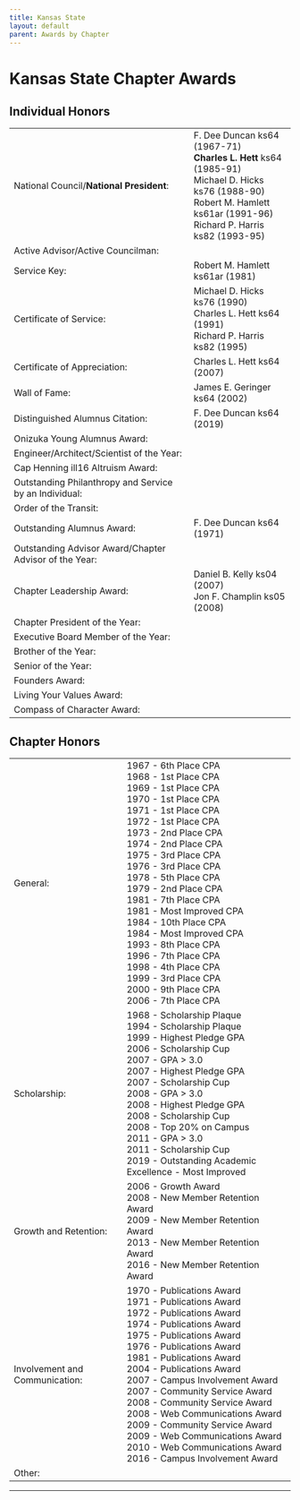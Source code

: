 ```yaml
---
title: Kansas State
layout: default
parent: Awards by Chapter
---
```


<link rel="stylesheet" href="{{ '/assets/css/by_chapter.css' | relative_url }}">

# Kansas State Chapter Awards

## Individual Honors

<table>
<tbody>
<tr>
<td>National Council/<b>National President</b>:</td>
<td>F. Dee Duncan ks64 (1967-71)
<br><b>Charles L. Hett</b> ks64 (1985-91)
<br>Michael D. Hicks ks76 (1988-90)
<br>Robert M. Hamlett ks61ar (1991-96)
<br>Richard P. Harris ks82 (1993-95)
</td></tr>

<tr>
<td>Active Advisor/Active Councilman:</td>
<td>
</td></tr>

<tr>
<td>Service Key:</td>
<td>Robert M. Hamlett ks61ar (1981)
</td></tr>

<tr>
<td>Certificate of Service:</td>
<td>Michael D. Hicks ks76 (1990)
<br>Charles L. Hett ks64 (1991)
<br>Richard P. Harris ks82 (1995)
</td></tr>

<tr>
<td>Certificate of Appreciation:</td>
<td>Charles L. Hett ks64 (2007)
</td></tr>

<tr><td>Wall of Fame:</td>
<td>James E. Geringer ks64 (2002)
</td></tr>

<tr>
<td>Distinguished Alumnus Citation:</td>
<td>F. Dee Duncan ks64 (2019)
</td></tr>

<tr>
<td>Onizuka Young Alumnus Award:</td>
<td>
</td></tr>

<tr>
<td>Engineer/Architect/Scientist of the Year:</td>
<td>
</td></tr>

<tr>
<td>Cap Henning ill16 Altruism Award:</td>
<td>
</td></tr>

<tr>
<td>Outstanding Philanthropy and Service by an Individual:</td>
<td>
</td></tr>

<tr>
<td>Order of the Transit:</td>
<td>
</td></tr>

<tr>
<td>Outstanding Alumnus Award:</td>
<td>F. Dee Duncan ks64 (1971)
</td></tr>

<tr>
<td>Outstanding Advisor Award/Chapter Advisor of the Year:</td>
<td>
</td></tr>

<tr>
<td>Chapter Leadership Award:</td>
<td>Daniel B. Kelly ks04 (2007)
<br>Jon F. Champlin ks05 (2008)
</td></tr>

<tr>
<td>Chapter President of the Year:</td>
<td>
</td></tr>

<tr>
<td>Executive Board Member of the Year:</td>
<td>
</td></tr>

<tr>
<td>Brother of the Year:</td>
<td>
</td></tr>

<tr>
<td>Senior of the Year:</td>
<td>
</td></tr>

<tr>
<td>Founders Award:</td>
<td>
</td></tr>

<tr>
<td>Living Your Values Award:</td>
<td>
</td></tr>

<tr>
<td>Compass of Character Award:</td>
<td>
</td></tr>

</tbody>
</table>

## Chapter Honors

<table>
<tbody>
<tr>
<td>General:</td>
<td>1967 - 6th Place CPA
<br>1968 - 1st Place CPA
<br>1969 - 1st Place CPA
<br>1970 - 1st Place CPA
<br>1971 - 1st Place CPA
<br>1972 - 1st Place CPA
<br>1973 - 2nd Place CPA
<br>1974 - 2nd Place CPA
<br>1975 - 3rd Place CPA
<br>1976 - 3rd Place CPA
<br>1978 - 5th Place CPA
<br>1979 - 2nd Place CPA
<br>1981 - 7th Place CPA
<br>1981 - Most Improved CPA
<br>1984 - 10th Place CPA
<br>1984 - Most Improved CPA
<br>1993 - 8th Place CPA
<br>1996 - 7th Place CPA
<br>1998 - 4th Place CPA
<br>1999 - 3rd Place CPA
<br>2000 - 9th Place CPA
<br>2006 - 7th Place CPA
</td></tr>

<tr>
<td>Scholarship:</td>
<td>1968 - Scholarship Plaque
<br>1994 - Scholarship Plaque
<br>1999 - Highest Pledge GPA
<br>2006 - Scholarship Cup
<br>2007 - GPA > 3.0
<br>2007 - Highest Pledge GPA
<br>2007 - Scholarship Cup
<br>2008 - GPA > 3.0
<br>2008 - Highest Pledge GPA
<br>2008 - Scholarship Cup
<br>2008 - Top 20% on Campus
<br>2011 - GPA > 3.0
<br>2011 - Scholarship Cup
<br>2019 - Outstanding Academic Excellence - Most Improved
</td></tr>

<tr>
<td>Growth and Retention:</td>
<td>2006 - Growth Award
<br>2008 - New Member Retention Award
<br>2009 - New Member Retention Award
<br>2013 - New Member Retention Award
<br>2016 - New Member Retention Award
</td></tr>

<tr>
<td>Involvement and Communication:</td>
<td>1970 - Publications Award
<br>1971 - Publications Award
<br>1972 - Publications Award
<br>1974 - Publications Award
<br>1975 - Publications Award
<br>1976 - Publications Award
<br>1981 - Publications Award
<br>2004 - Publications Award
<br>2007 - Campus Involvement Award
<br>2007 - Community Service Award
<br>2008 - Community Service Award
<br>2008 - Web Communications Award
<br>2009 - Community Service Award
<br>2009 - Web Communications Award
<br>2010 - Web Communications Award
<br>2016 - Campus Involvement Award
</td></tr>

<tr>
<td>Other:</td>
<td>
</td></tr>
</tbody>
</table>

---
